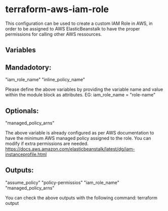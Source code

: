 # terraform-aws-iam-role
This configuration can be used to create a custom IAM Role in AWS, in order to be assigned to AWS ElasticBeanstalk to have the proper permissions for calling other AWS ressources.

## Variables
## Mandadotory: 
"iam_role_name" 
"inline_policy_name"

Please define the above variables by providing the variable name and value within the module block as attributes.
EG: iam_role_name = "role-name"

## Optionals:
"managed_policy_arns"

The above variable is already configured as per AWS documentation to have the minimum AWS managed policy assigned to the role. You can modify if extra permissions are needed.
https://docs.aws.amazon.com/elasticbeanstalk/latest/dg/iam-instanceprofile.html 

## Outputs:
"assume_policy"
"policy-permissios"
"iam_role_name"
"managed_policy_arns"

You can check the above outputs with the following command: terraform output 
